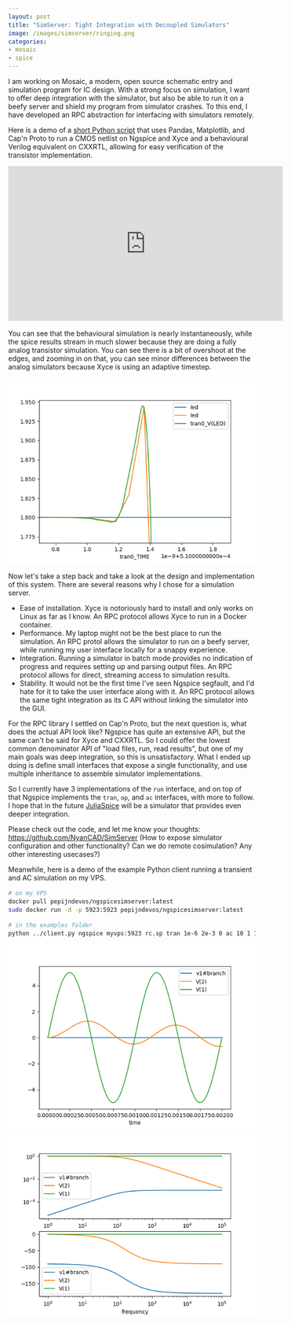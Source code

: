 ```yaml
---
layout: post
title: "SimServer: Tight Integration with Decoupled Simulators"
image: /images/simserver/ringing.png
categories:
- mosaic
- spice
---
```


I am working on Mosaic, a modern, open source schematic entry and simulation program for IC design. With a strong focus on simulation, I want to offer deep integration with the simulator, but also be able to run it on a beefy server and shield my program from simulator crashes. To this end, I have developed an RPC abstraction for interfacing with simulators remotely.

Here is a demo of a [short Python script](https://github.com/NyanCAD/SimServer/blob/main/examples/blink_multisim.py) that uses Pandas, Matplotlib, and Cap'n Proto to run a CMOS netlist on Ngspice and Xyce and a behavioural Verilog equivalent on CXXRTL, allowing for easy verification of the transistor implementation.

<iframe width="560" height="315" src="https://www.youtube.com/embed/cgA93NP9lU4" title="YouTube video player" frameborder="0" allow="accelerometer; autoplay; clipboard-write; encrypted-media; gyroscope; picture-in-picture" allowfullscreen> </iframe>

You can see that the behavioural simulation is nearly instantaneously, while the spice results stream in much slower because they are doing a fully analog transistor simulation. You can see there is a bit of overshoot at the edges, and zooming in on that, you can see minor differences between the analog simulators because Xyce is using an adaptive timestep. 

![close up of overshoot](/images/simserver/ringing.png)

Now let's take a step back and take a look at the design and implementation of this system. There are several reasons why I chose for a simulation server.

* Ease of installation. Xyce is notoriously hard to install and only works on Linux as far as I know. An RPC protocol allows Xyce to run in a Docker container.
* Performance. My laptop might not be the best place to run the simulation. An RPC protol allows the simulator to run on a beefy server, while running my user interface locally for a snappy experience.
* Integration. Running a simulator in batch mode provides no indication of progress and requires setting up and parsing output files. An RPC protocol allows for direct, streaming access to simulation results.
* Stability. It would not be the first time I've seen Ngspice segfault, and I'd hate for it to take the user interface along with it. An RPC protocol allows the same tight integration as its C API without linking the simulator into the GUI.

For the RPC library I settled on Cap'n Proto, but the next question is, what does the actual API look like? Ngspice has quite an extensive API, but the same can't be said for Xyce and CXXRTL. So I could offer the lowest common denominator API of "load files, run, read results", but one of my main goals was deep integration, so this is unsatisfactory. What I ended up doing is define small interfaces that expose a single functionality, and use multiple inheritance to assemble simulator implementations.

So I currently have 3 implementations of the `run` interface, and on top of that Ngspice implements the `tran`, `op`, and `ac` interfaces, with more to follow. I hope that in the future [JuliaSpice](https://juliacomputing.com/media/2021/03/darpa-ditto/) will be a simulator that provides even deeper integration.

Please check out the code, and let me know your thoughts: https://github.com/NyanCAD/SimServer (How to expose simulator configuration and other functionality? Can we do remote cosimulation? Any other interesting usecases?)

Meanwhile, here is a demo of the example Python client running a transient and AC simulation on my VPS.

```bash
# on my VPS
docker pull pepijndevos/ngspicesimserver:latest
sudo docker run -d -p 5923:5923 pepijndevos/ngspicesimserver:latest
```

```bash
# in the examples folder
python ../client.py ngspice myvps:5923 rc.sp tran 1e-6 2e-3 0 ac 10 1 1e5
```

![transient result](/images/simserver/tran.png)
![AC result](/images/simserver/ac.png)

